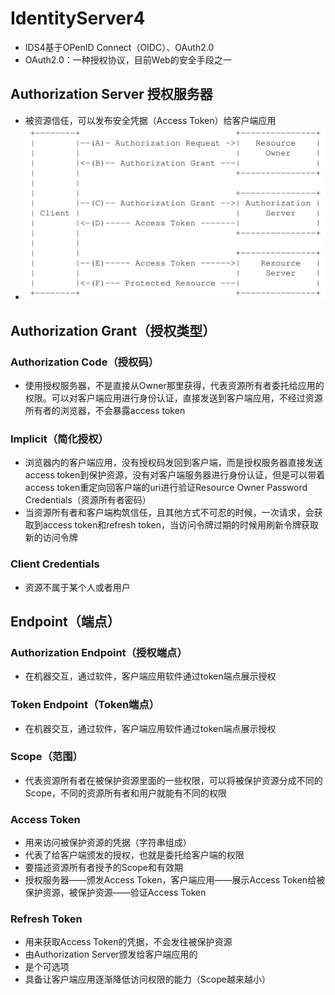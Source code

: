 # IdentityServer4
* IDS4基于OPenID Connect（OIDC）、OAuth2.0
* OAuth2.0：一种授权协议，目前Web的安全手段之一

## Authorization Server 授权服务器
* 被资源信任，可以发布安全凭据（Access Token）给客户端应用
* ![](./img/01.png)
## 

## Authorization Grant（授权类型）
### Authorization Code（授权码）
* 使用授权服务器，不是直接从Owner那里获得，代表资源所有者委托给应用的权限。可以对客户端应用进行身份认证，直接发送到客户端应用，不经过资源所有者的浏览器，不会暴露access token
### Implicit（简化授权）
* 浏览器内的客户端应用，没有授权码发回到客户端，而是授权服务器直接发送access token到保护资源，没有对客户端服务器进行身份认证，但是可以带着access token重定向回客户端的uri进行验证Resource Owner Password Credentials（资源所有者密码）
* 当资源所有者和客户端构筑信任，且其他方式不可忍的时候，一次请求，会获取到access token和refresh token，当访问令牌过期的时候用刷新令牌获取新的访问令牌
### Client Credentials
* 资源不属于某个人或者用户

## Endpoint（端点）
### Authorization Endpoint（授权端点）
* 在机器交互，通过软件，客户端应用软件通过token端点展示授权
### Token Endpoint（Token端点）
* 在机器交互，通过软件，客户端应用软件通过token端点展示授权
### Scope（范围）
* 代表资源所有者在被保护资源里面的一些权限，可以将被保护资源分成不同的Scope，不同的资源所有者和用户就能有不同的权限
### Access Token
* 用来访问被保护资源的凭据（字符串组成）
* 代表了给客户端颁发的授权，也就是委托给客户端的权限
* 要描述资源所有者授予的Scope和有效期
* 授权服务器——颁发Access Token，客户端应用——展示Access Token给被保护资源，被保护资源——验证Access Token
### Refresh Token
* 用来获取Access Token的凭据，不会发往被保护资源
* 由Authorization Server颁发给客户端应用的
* 是个可选项
* 具备让客户端应用逐渐降低访问权限的能力（Scope越来越小）
